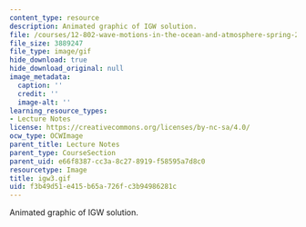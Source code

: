 ```yaml
---
content_type: resource
description: Animated graphic of IGW solution.
file: /courses/12-802-wave-motions-in-the-ocean-and-atmosphere-spring-2004/f3b49d51e415b65a726fc3b94986281c_igw3.gif
file_size: 3889247
file_type: image/gif
hide_download: true
hide_download_original: null
image_metadata:
  caption: ''
  credit: ''
  image-alt: ''
learning_resource_types:
- Lecture Notes
license: https://creativecommons.org/licenses/by-nc-sa/4.0/
ocw_type: OCWImage
parent_title: Lecture Notes
parent_type: CourseSection
parent_uid: e66f8387-cc3a-8c27-8919-f58595a7d8c0
resourcetype: Image
title: igw3.gif
uid: f3b49d51-e415-b65a-726f-c3b94986281c
---
```

Animated graphic of IGW solution.